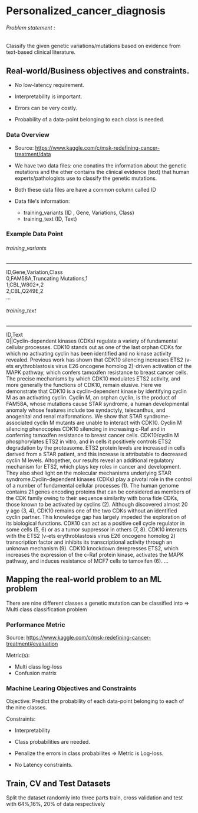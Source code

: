 # Personalized_cancer_diagnosis

<h6> Problem statement : </h6>
<p> Classify the given genetic variations/mutations based on evidence from text-based clinical literature. </p>

<h2> Real-world/Business objectives and constraints.</h2>

  - No low-latency requirement.
  
  - Interpretability is important.
  
  - Errors can be very costly.
  
  - Probability of a data-point belonging to each class is needed.

<h3> Data Overview</h3>

  - Source: https://www.kaggle.com/c/msk-redefining-cancer-treatment/data
  
  - We have two data files: one conatins the information about the genetic mutations and the other contains the clinical evidence (text) that  human          experts/pathologists use to classify the genetic mutations.
  
  - Both these data files are have a common column called ID
  
  - <p> 
    Data file's information:
    <ul> 
        <li>
        training_variants (ID , Gene, Variations, Class)
        </li>
        <li>
        training_text (ID, Text)
        </li>
    </ul>
</p>

<h3> Example Data Point</h3>

<h6>training_variants</h6>
<hr>
ID,Gene,Variation,Class<br>
0,FAM58A,Truncating Mutations,1 <br>
1,CBL,W802*,2 <br>
2,CBL,Q249E,2 <br>
...

<h6> training_text</h6>
<hr>
ID,Text <br>
0||Cyclin-dependent kinases (CDKs) regulate a variety of fundamental cellular processes. CDK10 stands out as one of the last orphan CDKs for which no activating cyclin has been identified and no kinase activity revealed. Previous work has shown that CDK10 silencing increases ETS2 (v-ets erythroblastosis virus E26 oncogene homolog 2)-driven activation of the MAPK pathway, which confers tamoxifen resistance to breast cancer cells. The precise mechanisms by which CDK10 modulates ETS2 activity, and more generally the functions of CDK10, remain elusive. Here we demonstrate that CDK10 is a cyclin-dependent kinase by identifying cyclin M as an activating cyclin. Cyclin M, an orphan cyclin, is the product of FAM58A, whose mutations cause STAR syndrome, a human developmental anomaly whose features include toe syndactyly, telecanthus, and anogenital and renal malformations. We show that STAR syndrome-associated cyclin M mutants are unable to interact with CDK10. Cyclin M silencing phenocopies CDK10 silencing in increasing c-Raf and in conferring tamoxifen resistance to breast cancer cells. CDK10/cyclin M phosphorylates ETS2 in vitro, and in cells it positively controls ETS2 degradation by the proteasome. ETS2 protein levels are increased in cells derived from a STAR patient, and this increase is attributable to decreased cyclin M levels. Altogether, our results reveal an additional regulatory mechanism for ETS2, which plays key roles in cancer and development. They also shed light on the molecular mechanisms underlying STAR syndrome.Cyclin-dependent kinases (CDKs) play a pivotal role in the control of a number of fundamental cellular processes (1). The human genome contains 21 genes encoding proteins that can be considered as members of the CDK family owing to their sequence similarity with bona fide CDKs, those known to be activated by cyclins (2). Although discovered almost 20 y ago (3, 4), CDK10 remains one of the two CDKs without an identified cyclin partner. This knowledge gap has largely impeded the exploration of its biological functions. CDK10 can act as a positive cell cycle regulator in some cells (5, 6) or as a tumor suppressor in others (7, 8). CDK10 interacts with the ETS2 (v-ets erythroblastosis virus E26 oncogene homolog 2) transcription factor and inhibits its transcriptional activity through an unknown mechanism (9). CDK10 knockdown derepresses ETS2, which increases the expression of the c-Raf protein kinase, activates the MAPK pathway, and induces resistance of MCF7 cells to tamoxifen (6). ... 

<h2> Mapping the real-world problem to an ML problem</h2>

<p>
            There are nine different classes a genetic mutation can be classified into => Multi class classification problem
</p>

<h3> Performance Metric</h3>

Source: https://www.kaggle.com/c/msk-redefining-cancer-treatment#evaluation

Metric(s): 
  - Multi class log-loss 
  - Confusion matrix 

<h3> Machine Learing Objectives and Constraints</h3>

<p> Objective: Predict the probability of each data-point belonging to each of the nine classes.
</p>
<p> Constraints:
</p>

  - Interpretability
  
  - Class probabilities are needed.
  
  - Penalize the errors in class probabilites => Metric is Log-loss.
  
  - No Latency constraints.
  
 <h2> Train, CV and Test Datasets</h2>
 
  Split the dataset randomly into three parts train, cross validation and test with 64%,16%, 20% of data respectively
  
